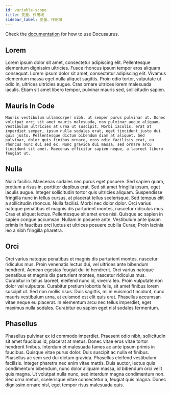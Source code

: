 ```yaml
---
id: variable-scope
title: 变量、作用域
sidebar_label: 变量、作用域
---
```


Check the [documentation](https://docusaurus.io) for how to use Docusaurus.

## Lorem

Lorem ipsum dolor sit amet, consectetur adipiscing elit. Pellentesque elementum dignissim ultricies. Fusce rhoncus ipsum tempor eros aliquam consequat. Lorem ipsum dolor sit amet, consectetur adipiscing elit. Vivamus elementum massa eget nulla aliquet sagittis. Proin odio tortor, vulputate ut odio in, ultrices ultricies augue. Cras ornare ultrices lorem malesuada iaculis. Etiam sit amet libero tempor, pulvinar mauris sed, sollicitudin sapien.

## Mauris In Code

```
Mauris vestibulum ullamcorper nibh, ut semper purus pulvinar ut. Donec volutpat orci sit amet mauris malesuada, non pulvinar augue aliquam. Vestibulum ultricies at urna ut suscipit. Morbi iaculis, erat at imperdiet semper, ipsum nulla sodales erat, eget tincidunt justo dui quis justo. Pellentesque dictum bibendum diam at aliquet. Sed pulvinar, dolor quis finibus ornare, eros odio facilisis erat, eu rhoncus nunc dui sed ex. Nunc gravida dui massa, sed ornare arcu tincidunt sit amet. Maecenas efficitur sapien neque, a laoreet libero feugiat ut.
```

## Nulla

Nulla facilisi. Maecenas sodales nec purus eget posuere. Sed sapien quam, pretium a risus in, porttitor dapibus erat. Sed sit amet fringilla ipsum, eget iaculis augue. Integer sollicitudin tortor quis ultricies aliquam. Suspendisse fringilla nunc in tellus cursus, at placerat tellus scelerisque. Sed tempus elit a sollicitudin rhoncus. Nulla facilisi. Morbi nec dolor dolor. Orci varius natoque penatibus et magnis dis parturient montes, nascetur ridiculus mus. Cras et aliquet lectus. Pellentesque sit amet eros nisi. Quisque ac sapien in sapien congue accumsan. Nullam in posuere ante. Vestibulum ante ipsum primis in faucibus orci luctus et ultrices posuere cubilia Curae; Proin lacinia leo a nibh fringilla pharetra.

## Orci

Orci varius natoque penatibus et magnis dis parturient montes, nascetur ridiculus mus. Proin venenatis lectus dui, vel ultrices ante bibendum hendrerit. Aenean egestas feugiat dui id hendrerit. Orci varius natoque penatibus et magnis dis parturient montes, nascetur ridiculus mus. Curabitur in tellus laoreet, eleifend nunc id, viverra leo. Proin vulputate non dolor vel vulputate. Curabitur pretium lobortis felis, sit amet finibus lorem suscipit ut. Sed non mollis risus. Duis sagittis, mi in euismod tincidunt, nunc mauris vestibulum urna, at euismod est elit quis erat. Phasellus accumsan vitae neque eu placerat. In elementum arcu nec tellus imperdiet, eget maximus nulla sodales. Curabitur eu sapien eget nisl sodales fermentum.

## Phasellus

Phasellus pulvinar ex id commodo imperdiet. Praesent odio nibh, sollicitudin sit amet faucibus id, placerat at metus. Donec vitae eros vitae tortor hendrerit finibus. Interdum et malesuada fames ac ante ipsum primis in faucibus. Quisque vitae purus dolor. Duis suscipit ac nulla et finibus. Phasellus ac sem sed dui dictum gravida. Phasellus eleifend vestibulum facilisis. Integer pharetra nec enim vitae mattis. Duis auctor, lectus quis condimentum bibendum, nunc dolor aliquam massa, id bibendum orci velit quis magna. Ut volutpat nulla nunc, sed interdum magna condimentum non. Sed urna metus, scelerisque vitae consectetur a, feugiat quis magna. Donec dignissim ornare nisl, eget tempor risus malesuada quis.
